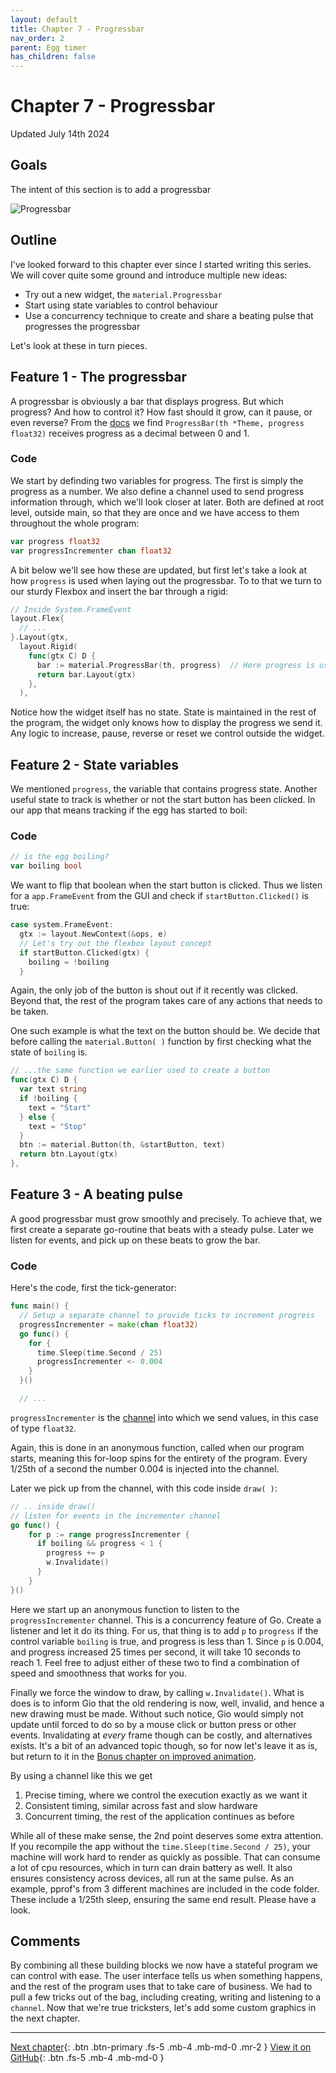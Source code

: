 ```yaml
---
layout: default
title: Chapter 7 - Progressbar
nav_order: 2
parent: Egg timer
has_children: false
---
```


# Chapter 7 - Progressbar

Updated July 14th 2024

## Goals

The intent of this section is to add a progressbar

![Progressbar](07_progressbar.gif)

## Outline

I've looked forward to this chapter ever since I started writing this series. We will cover quite some ground and introduce multiple new ideas:

- Try out a new widget, the `material.Progressbar`
- Start using state variables to control behaviour
- Use a concurrency technique to create and share a beating pulse that progresses the progressbar

Let's look at these in turn pieces.

## Feature 1 - The progressbar

A progressbar is obviously a bar that displays progress. But which progress? And how to control it? How fast should it grow, can it pause, or even reverse? From the [docs](https://pkg.go.dev/gioui.org/widget/material?utm_source=gopls#ProgressBar) we find `ProgressBar(th *Theme, progress float32)` receives progress as a decimal between 0 and 1.

### Code

We start by definding two variables for progress. The first is simply the progress as a number. We also define a channel used to send progress information through, which we'll look closer at later. Both are defined at root level, outside main, so that they are once and we have access to them throughout the whole program:

```go
var progress float32
var progressIncrementer chan float32
```

A bit below we'll see how these are updated, but first let's take a look at how `progress` is used when laying out the progressbar. To to that we turn to our sturdy Flexbox and insert the bar through a rigid:

```go
// Inside System.FrameEvent
layout.Flex{
  // ...
}.Layout(gtx,
  layout.Rigid(
    func(gtx C) D {
      bar := material.ProgressBar(th, progress)  // Here progress is used
      return bar.Layout(gtx)
    },
  ),

```

Notice how the widget itself has no state. State is maintained in the rest of the program, the widget only knows how to display the progress we send it. Any logic to increase, pause, reverse or reset we control outside the widget.

## Feature 2 - State variables

We mentioned `progress`, the variable that contains progress state. Another useful state to track is whether or not the start button has been clicked. In our app that means tracking if the egg has started to boil:

### Code

```go
// is the egg boiling?
var boiling bool
```
We want to flip that boolean when the start button is clicked. Thus we listen for a `app.FrameEvent` from the GUI and check if `startButton.Clicked()` is true:

```go
case system.FrameEvent:
  gtx := layout.NewContext(&ops, e)
  // Let's try out the flexbox layout concept
  if startButton.Clicked(gtx) {
    boiling = !boiling
  }
```

Again, the only job of the button is shout out if it recently was clicked. Beyond that, the rest of the program takes care of any actions that needs to be taken. 

One such example is what the text on the button should be. We decide that before calling the `material.Button( )` function by first checking what the state of `boiling` is.

```go
// ...the same function we earlier used to create a button
func(gtx C) D {
  var text string
  if !boiling {
    text = "Start"
  } else {
    text = "Stop"
  }
  btn := material.Button(th, &startButton, text)
  return btn.Layout(gtx)
},
```

## Feature 3 - A beating pulse

A good progressbar must grow smoothly and precisely. To achieve that, we first create a separate go-routine that beats with a steady pulse. Later we listen for events, and pick up on these beats to grow the bar.

### Code

Here's the code, first the tick-generator:

```go
func main() {
  // Setup a separate channel to provide ticks to increment progress
  progressIncrementer = make(chan float32)
  go func() {
    for {
      time.Sleep(time.Second / 25)
      progressIncrementer <- 0.004
    }
  }()

  // ...
```

`progressIncrementer` is the [channel](https://tour.golang.org/concurrency/2) into which we send values, in this case of type `float32`.

Again, this is done in an anonymous function, called when our program starts, meaning this for-loop spins for the entirety of the program. Every 1/25th of a second the number 0.004 is injected into the channel.

Later we pick up from the channel, with this code inside `draw( )`:

```go
// .. inside draw()
// listen for events in the incrementer channel
go func() {
    for p := range progressIncrementer {
      if boiling && progress < 1 {
        progress += p
        w.Invalidate()
      }
    }
}()
```

Here we start up an anonymous function to listen to the `progressIncrementer` channel. This is a concurrency feature of Go. Create a listener and let it do its thing. For us, that thing is to add `p` to `progress` if the control variable `boiling` is true, and progress is less than 1. Since `p` is 0.004, and progress increased 25 times per second, it will take 10 seconds to reach 1. Feel free to adjust either of these two to find a combination of speed and smoothness that works for you.

Finally we force the window to draw, by calling `w.Invalidate()`. What is does is to inform Gio that the old rendering is now, well, invalid, and hence a new drawing must be made. Without such notice, Gio would simply not update until forced to do so by a mouse click or button press or other events. Invalidating at _every_ frame though can be costly, and alternatives exists. It's a bit of an advanced topic though, so for now let's leave it as is, but return to it in the [Bonus chapter on improved animation](11_improved_animation.md).

By using a channel like this we get

1. Precise timing, where we control the execution exactly as we want it
1. Consistent timing, similar across fast and slow hardware
1. Concurrent timing, the rest of the application continues as before

While all of these make sense, the 2nd point deserves some extra attention. If you recompile the app without the `time.Sleep(time.Second / 25)`, your machine will work hard to render as quickly as possible. That can consume a lot of cpu resources, which in turn can drain battery as well. It also ensures consistency across devices, all run at the same pulse. As an example, pprof's from 3 different machines are included in the code folder. These include a 1/25th sleep, ensuring the same end result. Please have a look.

## Comments

By combining all these building blocks we now have a stateful program we can control with ease. The user interface tells us when something happens, and the rest of the program uses that to take care of business. We had to pull a few tricks out of the bag, including creating, writing and listening to a `channel`. Now that we're true tricksters, let's add some custom graphics in the next chapter.

---

[Next chapter](08_egg_as_circle.md){: .btn .btn-primary .fs-5 .mb-4 .mb-md-0 .mr-2 }
[View it on GitHub](https://github.com/jonegil/gui-with-gio/tree/main/egg_timer){: .btn .fs-5 .mb-4 .mb-md-0 }
